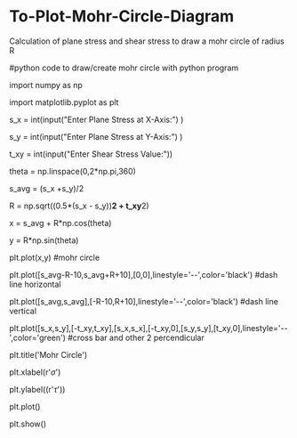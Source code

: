# To-Plot-Mohr-Circle-Diagram
Calculation of plane stress and shear stress to draw a mohr circle of radius R 

  #python code to draw/create mohr circle with python program
  
  import numpy as np
  
  import matplotlib.pyplot as plt
  
  s_x = int(input("Enter Plane Stress at X-Axis:") )
  
  s_y = int(input("Enter Plane Stress at Y-Axis:") )
  
  t_xy = int(input("Enter Shear Stress Value:"))

theta = np.linspace(0,2*np.pi,360)

s_avg = (s_x +s_y)/2

R = np.sqrt((0.5*(s_x - s_y))**2 + t_xy**2)

x = s_avg + R*np.cos(theta)

y = R*np.sin(theta)

plt.plot(x,y) #mohr circle

plt.plot([s_avg-R-10,s_avg+R+10],[0,0],linestyle='--',color='black') #dash line horizontal

plt.plot([s_avg,s_avg],[-R-10,R+10],linestyle='--',color='black') #dash line vertical

plt.plot([s_x,s_y],[-t_xy,t_xy],[s_x,s_x],[-t_xy,0],[s_y,s_y],[t_xy,0],linestyle='--',color='green') #cross bar and other 2 percendicular

plt.title('Mohr Circle')

plt.xlabel(r'$\sigma$')

plt.ylabel((r'$\tau$'))

plt.plot()

plt.show()
